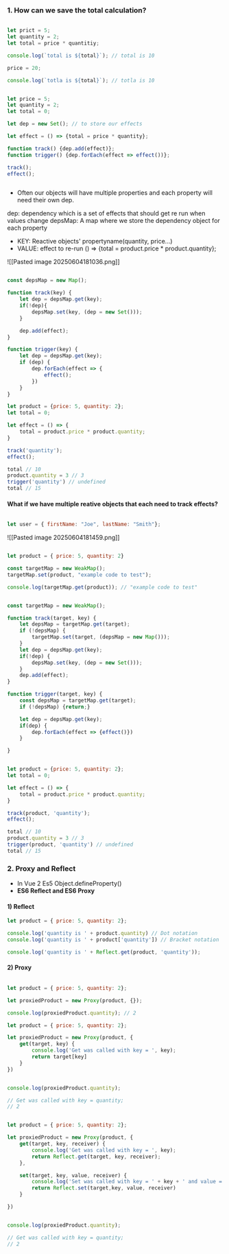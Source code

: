 
### 1. How can we save the total calculation?

```js

let prict = 5;
let quantity = 2;
let total = price * quantitiy;

console.log(`total is ${total}`); // total is 10

price = 20;

console.log(`totla is ${total}`); // totla is 10

```

```js

let price = 5;
let quantity = 2;
let total = 0;

let dep = new Set(); // to store our effects

let effect = () => {total = price * quantity};

function track() {dep.add(effect)};
function trigger() {dep.forEach(effect => effect())};

track();
effect();



```

- Often our objects will have multiple properties and each property will need their own dep.

dep: dependency which is a set of effects that should get re run when values change
depsMap: A map where we store the dependency object for each property
- KEY: Reactive objects' propertyname(quantity, price...)
- VALUE: effect to re-run () => {total = product.price * product.quantity};

![[Pasted image 20250604181036.png]]

```js

const depsMap = new Map();

function track(key) {
	let dep = depsMap.get(key);
	if(!dep){
		depsMap.set(key, (dep = new Set()));
	}

	dep.add(effect);
}

function trigger(key) {
	let dep = depsMap.get(key);
	if (dep) {
		dep.forEach(effect => {
			effect();
		})
	}
}

let product = {price: 5, quantity: 2};
let total = 0;

let effect = () => {
	total = product.price * product.quantity;
}

track('quantity');
effect();

total // 10
product.quantity = 3 // 3
trigger('quantity') // undefined
total // 15

```


#### What if we have multiple reative objects that each need to track effects?

```js

let user = { firstName: "Joe", lastName: "Smith"};

```

![[Pasted image 20250604181459.png]]

```js

let product = { price: 5, quantity: 2}

const targetMap = new WeakMap();
targetMap.set(product, "example code to test");

console.log(targetMap.get(product)); // "example code to test"

```


```js

const targetMap = new WeakMap();

function track(target, key) {
	let depsMap = targetMap.get(target);
	if (!depsMap) {
		targetMap.set(target, (depsMap = new Map()));
	}
	let dep = depsMap.get(key);
	if(!dep) {
		depsMap.set(key, (dep = new Set()));
	}
	dep.add(effect);
}

function trigger(target, key) {
	const depsMap = targetMap.get(target);
	if (!depsMap) {return;}

	let dep = depsMap.get(key);
	if(dep) {
		dep.forEach(effect => {effect()})
	}

}


let product = {price: 5, quantity: 2};
let total = 0;

let effect = () => {
	total = product.price * product.quantity;
}

track(product, 'quantity');
effect();

total // 10
product.quantity = 3 // 3
trigger(product, 'quantity') // undefined
total // 15


```


### 2. Proxy and Reflect
- In Vue 2 Es5 Object.defineProperty()
- **ES6 Reflect and ES6 Proxy**

#### 1) Reflect

```js
let product = { price: 5, quantity: 2};

console.log('quantity is ' + product.quantity) // Dot notation
console.log('quantity is ' + product['quantity']) // Bracket notation

console.log('quantity is ' + Reflect.get(product, 'quantity'));

```

#### 2) Proxy
```js

let product = { price: 5, quantity: 2};

let proxiedProduct = new Proxy(product, {});

console.log(proxiedProduct.quantity); // 2


```

```js
let product = { price: 5, quantity: 2};

let proxiedProduct = new Proxy(product, {
	get(target, key) {
		console.log('Get was called with key = ', key);
		return target[key]
	}
})


console.log(proxiedProduct.quantity);

// Get was called with key = quantity;
// 2

```

```js

let product = { price: 5, quantity: 2};

let proxiedProduct = new Proxy(product, {
	get(target, key, receiver) {
		console.log('Get was called with key = ', key);
		return Reflect.get(target, key, receiver);
	},

	set(target, key, value, receiver) {
		console.log('Set was called with key = ' + key + ' and value = ' + value);
		return Reflect.set(target,key, value, receiver)
	}

})


console.log(proxiedProduct.quantity);

// Get was called with key = quantity;
// 2


```


